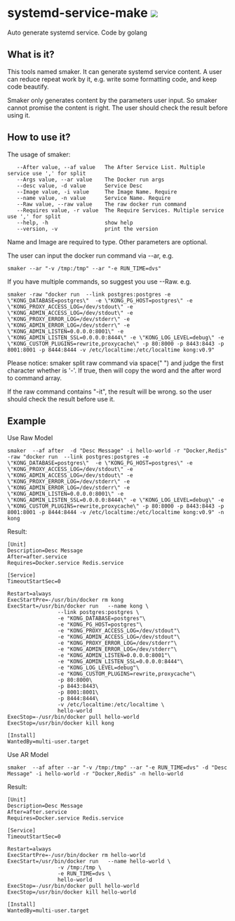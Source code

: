 # systemd-service-make ![](https://sonarcloud.io/api/project_badges/measure?project=smaker&metric=alert_status)
Auto generate systemd service. Code by golang

## What is it?

This tools named smaker. It can generate systemd service content. A user can reduce repeat work by it, e.g. write some formatting code, and keep code beautify.

Smaker only generates content by the parameters user input. So smaker cannot promise the content is right. The user should check the result before using it.

## How to use it?

The usage of smaker:

```
   --After value, --af value   The After Service List. Multiple service use ',' for split
   --Args value, --ar value    The Docker run args
   --desc value, -d value      Service Desc
   --Image value, -i value     The Image Name. Require
   --name value, -n value      Service Name. Require
   --Raw value, --raw value    The raw docker run command
   --Requires value, -r value  The Require Services. Multiple service use ',' for split
   --help, -h                  show help
   --version, -v               print the version
```

Name and Image are required to type. Other parameters are optional.

The user can input the docker run command via --ar, e.g.

```
smaker --ar "-v /tmp:/tmp" --ar "-e RUN_TIME=dvs"
```

If you have multiple commands, so suggest you use --Raw. e.g.

```
smaker -raw "docker run  --link postgres:postgres -e \"KONG_DATABASE=postgres\"  -e \"KONG_PG_HOST=postgres\" -e \"KONG_PROXY_ACCESS_LOG=/dev/stdout\" -e \"KONG_ADMIN_ACCESS_LOG=/dev/stdout\" -e \"KONG_PROXY_ERROR_LOG=/dev/stderr\" -e \"KONG_ADMIN_ERROR_LOG=/dev/stderr\" -e \"KONG_ADMIN_LISTEN=0.0.0.0:8001\" -e \"KONG_ADMIN_LISTEN_SSL=0.0.0.0:8444\" -e \"KONG_LOG_LEVEL=debug\" -e \"KONG_CUSTOM_PLUGINS=rewrite,proxycache\" -p 80:8000 -p 8443:8443 -p 8001:8001 -p 8444:8444 -v /etc/localtime:/etc/localtime kong:v0.9"
```

Please notice: smaker split raw command via space(" ") and judge the first character whether is '-'. If true, then will copy the word and the after word to command array.

If the raw command contains "-it", the result will be wrong. so the user should check the result before use it.

## Example

Use Raw Model

```
smaker  --af after  -d "Desc Message" -i hello-world -r "Docker,Redis" -raw "docker run  --link postgres:postgres -e \"KONG_DATABASE=postgres\"  -e \"KONG_PG_HOST=postgres\" -e \"KONG_PROXY_ACCESS_LOG=/dev/stdout\" -e \"KONG_ADMIN_ACCESS_LOG=/dev/stdout\" -e \"KONG_PROXY_ERROR_LOG=/dev/stderr\" -e \"KONG_ADMIN_ERROR_LOG=/dev/stderr\" -e \"KONG_ADMIN_LISTEN=0.0.0.0:8001\" -e \"KONG_ADMIN_LISTEN_SSL=0.0.0.0:8444\" -e \"KONG_LOG_LEVEL=debug\" -e \"KONG_CUSTOM_PLUGINS=rewrite,proxycache\" -p 80:8000 -p 8443:8443 -p 8001:8001 -p 8444:8444 -v /etc/localtime:/etc/localtime kong:v0.9" -n kong
```

Result:

```
[Unit]
Description=Desc Message
After=after.service
Requires=Docker.service Redis.service

[Service]
TimeoutStartSec=0

Restart=always
ExecStartPre=-/usr/bin/docker rm kong
ExecStart=/usr/bin/docker run   --name kong \
				--link postgres:postgres \
				-e "KONG_DATABASE=postgres"\
				-e "KONG_PG_HOST=postgres"\
				-e "KONG_PROXY_ACCESS_LOG=/dev/stdout"\
				-e "KONG_ADMIN_ACCESS_LOG=/dev/stdout"\
				-e "KONG_PROXY_ERROR_LOG=/dev/stderr"\
				-e "KONG_ADMIN_ERROR_LOG=/dev/stderr"\
				-e "KONG_ADMIN_LISTEN=0.0.0.0:8001"\
				-e "KONG_ADMIN_LISTEN_SSL=0.0.0.0:8444"\
				-e "KONG_LOG_LEVEL=debug"\
				-e "KONG_CUSTOM_PLUGINS=rewrite,proxycache"\
				-p 80:8000\
				-p 8443:8443\
				-p 8001:8001\
				-p 8444:8444\
				-v /etc/localtime:/etc/localtime \
				hello-world
ExecStop=-/usr/bin/docker pull hello-world
ExecStop=/usr/bin/docker kill kong

[Install]
WantedBy=multi-user.target
```

Use AR Model
```
smaker  --af after --ar "-v /tmp:/tmp" --ar "-e RUN_TIME=dvs" -d "Desc Message" -i hello-world -r "Docker,Redis" -n hello-world
```

Result:
```
[Unit]
Description=Desc Message
After=after.service
Requires=Docker.service Redis.service

[Service]
TimeoutStartSec=0

Restart=always
ExecStartPre=-/usr/bin/docker rm hello-world
ExecStart=/usr/bin/docker run   --name hello-world \
				-v /tmp:/tmp \
				-e RUN_TIME=dvs \
				hello-world
ExecStop=-/usr/bin/docker pull hello-world
ExecStop=/usr/bin/docker kill hello-world

[Install]
WantedBy=multi-user.target
```

